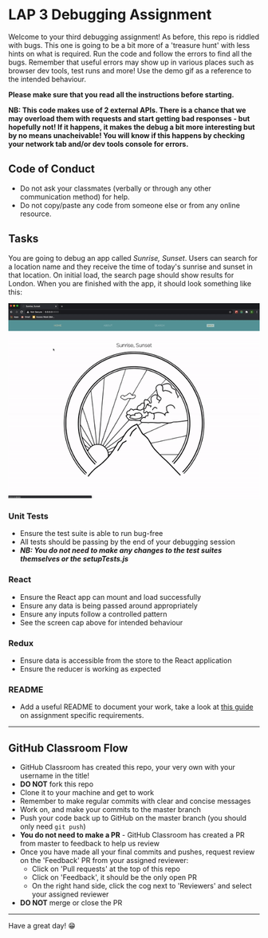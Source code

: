 # LAP 3 Debugging Assignment

Welcome to your third debugging assignment!
As before, this repo is riddled with bugs. This one is going to be a bit more of a 'treasure hunt' with less hints on what is required. Run the code and follow the errors to find all the bugs. Remember that useful errors may show up in various places such as browser dev tools, test runs and more! Use the demo gif as a reference to the intended behaviour.

**Please make sure that you read all the instructions before starting.**

**NB: This code makes use of 2 external APIs. There is a chance that we may overload them with requests and start getting bad responses - but hopefully not! If it happens, it makes the debug a bit more interesting but by no means unacheivable! You will know if this happens by checking your network tab and/or dev tools console for errors.**


## Code of Conduct
- Do not ask your classmates (verbally or through any other communication method) for help.
- Do not copy/paste any code from someone else or from any online resource.


## Tasks
You are going to debug an app called *Sunrise, Sunset*. Users can search for a location name and they receive the time of today's sunrise and sunset in that location. On initial load, the search page should show results for London. When you are finished with the app, it should look something like this:

![](screencap.gif)

### Unit Tests
- Ensure the test suite is able to run bug-free
- All tests should be passing by the end of your debugging session
- ***NB: You do not need to make any changes to the test suites themselves or the setupTests.js***

### React
- Ensure the React app can mount and load successfully
- Ensure any data is being passed around appropriately
- Ensure any inputs follow a controlled pattern
- See the screen cap above for intended behaviour

### Redux
- Ensure data is accessible from the store to the React application
- Ensure the reducer is working as expected


### README
- Add a useful README to document your work, take a look at [this guide](https://gist.github.com/getfutureproof-admin/dfe45adba508f931bf83d144cbbf6bbe) on assignment specific requirements.

***

## GitHub Classroom Flow
- GitHub Classroom has created this repo, your very own with your username in the title! 
- **DO NOT** fork this repo
- Clone it to your machine and get to work
- Remember to make regular commits with clear and concise messages
- Work on, and make your commits to the master branch
- Push your code back up to GitHub on the master branch (you should only need `git push`)
- **You do not need to make a PR** - GitHub Classroom has created a PR from master to feedback to help us review
- Once you have made all your final commits and pushes, request review on the 'Feedback' PR from your assigned reviewer:
  + Click on 'Pull requests' at the top of this repo
  + Click on 'Feedback', it should be the only open PR
  + On the right hand side, click the cog next to 'Reviewers' and select your assigned reviewer
- **DO NOT** merge or close the PR

***

Have a great day! 😁
